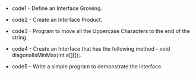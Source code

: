#
- code1 - Define an Interface Growing.

- code2 - Create an Interface Product.

- code3 - Program to move all the Uppercase Characters to the end of the string.

- code4 - Create an Interface that has the following method - void diagonalIsMinMax(int a[][]);.

- code5 - Write a simple program to demonstrate the interface.
#